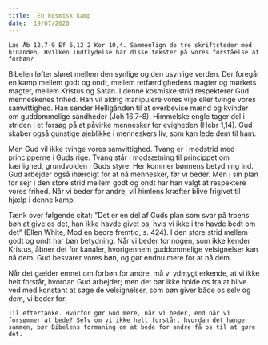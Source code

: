 ```yaml
---
title:  En kosmisk kamp
date:  19/07/2020
---
```


`Læs Åb 12,7-9 Ef 6,12 2 Kor 10,4. Sammenlign de tre skriftsteder med hinanden. Hvilken indflydelse har disse tekster på vores forståelse af forbøn?`

Bibelen løfter sløret mellem den synlige og den usynlige verden. Der foregår en kamp mellem godt og ondt, mellem retfærdighedens magter og mørkets magter, mellem Kristus og Satan. I denne kosmiske strid respekterer Gud menneskenes frihed. Han vil aldrig manipulere vores vilje eller tvinge vores samvittighed. Han sender Helligånden til at overbevise mænd og kvinder om guddommelige sandheder (Joh 16,7-8). Himmelske engle tager del i striden i et forsøg på at påvirke mennesker for evigheden (Hebr 1,14). Gud skaber også gunstige øjeblikke i menneskers liv, som kan lede dem til ham.

Men Gud vil ikke tvinge vores samvittighed. Tvang er i modstrid med principperne i Guds rige. Tvang står i modsætning til princippet om kærlighed, grundvolden i Guds styre. Her kommer bønnens betydning ind. Gud arbejder også ihærdigt for at nå mennesker, før vi beder. Men i sin plan for sejr i den store strid mellem godt og ondt har han valgt at respektere vores frihed. Når vi beder for andre, vil himlens kræfter blive frigivet til hjælp i denne kamp.

Tænk over følgende citat: ”Det er en del af Guds plan som svar på troens bøn at give os det, han ikke havde givet os, hvis vi ikke i tro havde bedt om det“ (Ellen White, Mod en bedre fremtid, s. 424). I den store strid mellem godt og ondt har bøn betydning. Når vi beder for nogen, som ikke kender Kristus, åbner det for kanaler, hvorigennem guddommelige velsignelser kan nå dem. Gud besvarer vores bøn, og gør endnu mere for at nå dem.

Når det gælder emnet om forbøn for andre, må vi ydmygt erkende, at vi ikke helt forstår, hvordan Gud arbejder; men det bør ikke holde os fra at blive ved med konstant at søge de velsignelser, som bøn giver både os selv og dem, vi beder for.

`Til eftertanke. Hvorfor gør Gud mere, når vi beder, end når vi forsømmer at bede? Selv om vi ikke helt forstår, hvordan det hænger sammen, bør Bibelens formaning om at bede for andre få os til at gøre det.`
